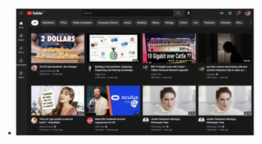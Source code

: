 - ![Screenshot 2022-07-14 at 7.33.21 PM.png](../assets/Screenshot_2022-07-14_at_7.33.21_PM_1661231784727_0.png)